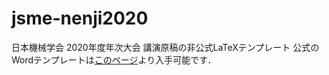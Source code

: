 # jsme-nenji2020

日本機械学会 2020年度年次大会 講演原稿の非公式LaTeXテンプレート
公式のWordテンプレートは[このページ](https://jsmempd.com/conference/jsme_annual/2020/manuscript/)より入手可能です．
